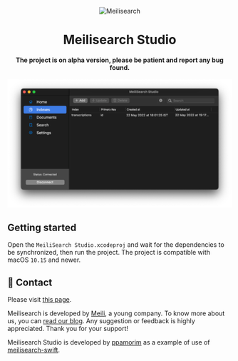 <p align="center">
  <img src="https://github.com/meilisearch/meilisearch/blob/main/assets/logo.svg" alt="Meilisearch" width="200" height="200" />
</p>

<h1 align="center">Meilisearch Studio</h1>
<h4 align="center">The project is on alpha version, please be patient and report any bug found.</h4>
<p align="center">
<img src="assets/screenshot_1.png" alt="Meilisearch" width="600" />
</p>

## Getting started

Open the `MeiliSearch Studio.xcodeproj` and wait for the dependencies to be synchronized, then run the project. The project is compatible with macOS `10.15` and newer.

## 💌 Contact

Please visit [this page](https://docs.meilisearch.com/learn/what_is_meilisearch/contact.html#contact-us).

Meilisearch is developed by [Meili](https://www.meilisearch.com), a young company. To know more about us, you can [read our blog](https://blog.meilisearch.com). Any suggestion or feedback is highly appreciated. Thank you for your support!

Meilisearch Studio is developed by [ppamorim](https://github.com/ppamorim) as a example of use of [meilisearch-swift](https://github.com/meilisearch/meilisearch-swift).